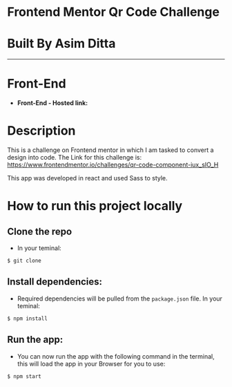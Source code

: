 # **Frontend Mentor Qr Code Challenge**

# **Built By Asim Ditta**

---

# Front-End

- **Front-End - Hosted link:**

# Description

This is a challenge on Frontend mentor in which I am tasked to convert a design into code. The Link for this challenge is: https://www.frontendmentor.io/challenges/qr-code-component-iux_sIO_H

This app was developed in react and used Sass to style.

# How to run this project locally

## Clone the repo

- In your teminal:

```
$ git clone
```

## Install dependencies:

- Required dependencies will be pulled from the `package.json` file. In your teminal:

```
$ npm install
```

## Run the app:

- You can now run the app with the following command in the terminal, this will load the app in your Browser for you to use:

```
$ npm start
```
